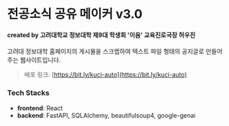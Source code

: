 # 전공소식 공유 메이커 v3.0

#### created by 고려대학교 정보대학 제9대 학생회 '이음' 교육진로국장 허우진

고려대 정보대학 홈페이지의 게시물을 스크랩하여 텍스트 파일 형태의 공지글로 만들어주는 웹사이트입니다.

> 배포 링크: [https://bit.ly/kuci-auto](https://bit.ly/kuci-auto)

### Tech Stacks

-   <strong>frontend</strong>: React
-   <strong>backend</strong>: FastAPI, SQLAlchemy, beautifulsoup4, google-genai
